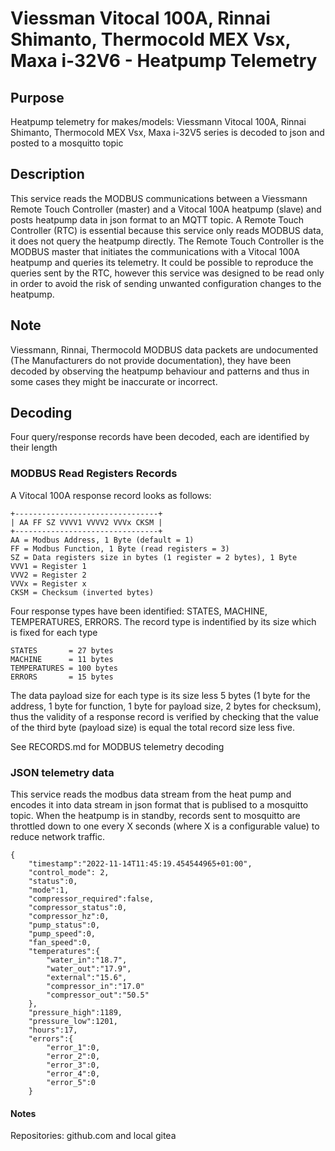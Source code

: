 # Viessman Vitocal 100A, Rinnai Shimanto, Thermocold MEX Vsx, Maxa i-32V6 - Heatpump Telemetry

## Purpose
Heatpump telemetry for makes/models: Viessmann Vitocal 100A, Rinnai Shimanto, Thermocold MEX Vsx, Maxa i-32V5 series is decoded to json and posted to a mosquitto topic

## Description
This service reads the MODBUS communications between a Viessmann Remote Touch Controller (master) and a Vitocal 100A heatpump (slave) and posts heatpump data in json format to an MQTT topic.
A Remote Touch Controller (RTC) is essential because this service only reads MODBUS data, it does not query the heatpump directly. The Remote Touch Controller is the MODBUS master that initiates the communications with a Vitocal 100A heatpump and queries its telemetry.
It could be possible to reproduce the queries sent by the RTC, however this service was designed to be read only in order to avoid the risk of sending unwanted configuration changes to the heatpump. 

## Note
Viessmann, Rinnai, Thermocold MODBUS data packets are undocumented (The Manufacturers do not provide documentation), they have been decoded by observing the heatpump behaviour and patterns and thus in some cases they might be inaccurate or incorrect.

## Decoding
Four query/response records have been decoded, each are identified by their length 
### MODBUS Read Registers Records
A Vitocal 100A response record looks as follows:
```
+--------------------------------+
| AA FF SZ VVVV1 VVVV2 VVVx CKSM |
+--------------------------------+
AA = Modbus Address, 1 Byte (default = 1)
FF = Modbus Function, 1 Byte (read registers = 3)
SZ = Data registers size in bytes (1 register = 2 bytes), 1 Byte
VVV1 = Register 1
VVV2 = Register 2
VVVx = Register x
CKSM = Checksum (inverted bytes)
```
Four response types have been identified: STATES, MACHINE, TEMPERATURES, ERRORS.
The record type is indentified by its size which is fixed for each type
```
STATES       = 27 bytes
MACHINE      = 11 bytes
TEMPERATURES = 100 bytes
ERRORS       = 15 bytes
```
The data payload size for each type is its size less 5 bytes (1 byte for the address, 1 byte for function, 1 byte for payload size, 2 bytes for checksum), thus the validity of a response record is verified by checking that the value of the third byte (payload size) is equal the total record size less five.

See RECORDS.md for MODBUS telemetry decoding 

### JSON telemetry data
This service reads the modbus data stream from the heat pump and encodes it into data stream in json format that is publised to a mosquitto topic. When the heatpump is in standby, records sent to mosquitto are throttled down to one every X seconds (where X is a configurable value) to reduce network traffic.

```
{
    "timestamp":"2022-11-14T11:45:19.454544965+01:00",
    "control_mode": 2,
    "status":0,
    "mode":1,
    "compressor_required":false,
    "compressor_status":0,
    "compressor_hz":0,
    "pump_status":0,
    "pump_speed":0,
    "fan_speed":0,
    "temperatures":{
        "water_in":"18.7",
        "water_out":"17.9",
        "external":"15.6",
        "compressor_in":"17.0"
        "compressor_out":"50.5"
    },
    "pressure_high":1189,
    "pressure_low":1201,
    "hours":17,
    "errors":{
        "error_1":0,
        "error_2":0,
        "error_3":0,
        "error_4":0,
        "error_5":0
    }
```
#### Notes
Repositories: github.com and local gitea


